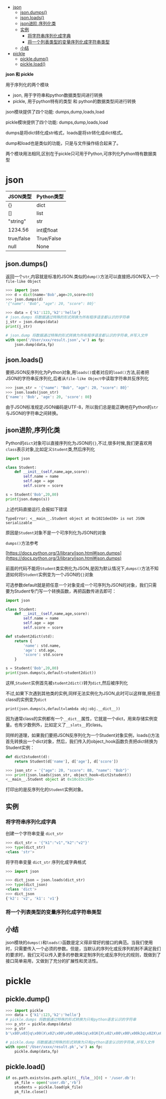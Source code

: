 <!-- TOC -->

- [json](#json)
    - [json.dumps()](#jsondumps)
    - [json.loads()](#jsonloads)
    - [json进阶,序列化类](#json进阶序列化类)
    - [实例](#实例)
        - [将字符串序列化成字典](#将字符串序列化成字典)
        - [将一个列表类型的变量序列化成字符串类型](#将一个列表类型的变量序列化成字符串类型)
    - [小结](#小结)
- [pickle](#pickle)
    - [pickle.dump()](#pickledump)
    - [pickle.load()](#pickleload)

<!-- /TOC -->

**json 和 pickle**

用于序列化的两个模块

* json, 用于字符串和python数据类型间进行转换
* pickle, 用于python特有的类型 和 python的数据类型间进行转换

json模块提供了四个功能: dumps,dump,loads,load

pickle模块提供了四个功能: dumps,dump,loads,load

dumps是将dict转化成str格式，loads是将str转化成dict格式。

dump和load也是类似的功能，只是与文件操作结合起来了。

两个模块用法相同,区别在于pickle只可用于Python,可序列化Python特有数据类型

# json

JSON类型 | Python类型
-------|---------
{} | dict
[] | list
"string" | str
1234.56 | int或float
true/false | True/False
null | None

## json.dumps()

返回一个`str`,内容就是标准的JSON.类似的`dump()`方法可以直接把JSON写入一个`file-like Object`

```python
>>> import json
>>> d = dict(name='Bob',age=20,score=80)
>>> json.dumps(d)
'{"name": "Bob", "age": 20, "score": 80}'

>>> data = {'k1':123,'k2':'hello'}
# json.dumps 将数据通过特殊的形式转换为所有程序语言都认识的字符串
j_str = json.dumps(data)
print(j_str)

# json.dump 将数据通过特殊的形式转换为所有程序语言都认识的字符串,并写入文件
with open('/User/xxx/result.json','w') as fp:
    json.dump(data,fp)
```

## json.loads()

要把JSON反序列化为Python对象,用`loads()`或者对应的`load()`方法,前者把JSON的字符串反序列化,后者从`file-like Object`中读取字符串并反序列化

```python
>>> json_str = '{"name": "Bob", "age": 20, "score": 80}'
>>> json.loads(json_str)
{'name': 'Bob', 'age': 20, 'score': 80}
```

由于JSON标准规定JSON编码是UTF-8，所以我们总是能正确地在Python的`str`与JSON的字符串之间转换。

## json进阶,序列化类

Python的`dict`对象可以直接序列化为JSON的`{}`,不过,很多时候,我们更喜欢用`class`表示对象,比如定义`Student`类,然后序列化

```python
import json

class Student:
    def __init__(self,name,age,score):
        self.name = name
        self.age = age
        self.score = score

s = Student('Bob',20,80)
print(json.dumps(s))
```

上述代码直接运行,会报如下错误

    TypeError: <__main__.Student object at 0x1021ded30> is not JSON serializable

原因是`Student`对象不是一个可序列化为JSON的对象

`dumps()`方法参考

[https://docs.python.org/3/library/json.html#json.dumps](https://docs.python.org/3/library/json.html#json.dumps)

前面的代码不能将`Student`类实例化为JSON,是因为默认情况下,`dumps()`方法不知道如何将`Student`实例变为一个JSON的`{}`对象

可选参数default就是把任意一个对象变成一个可序列为JSON的对象，我们只需要为Student专门写一个转换函数，再把函数传进去即可：

```python
import json

class Student:
    def __init__(self,name,age,score):
        self.name = name
        self.age = age
        self.score = score

def student2dict(std):
    return {
        'name': std.name,
        'age': std.age,
        'score': std.score
    }

s = Student('Bob',20,80)
print(json.dumps(s,default=student2dict))
```

这样,`Student`实例首先被`student2dict()`转为`dict`,然后被序列化

不过,如果下次遇到其他类的实例,同样无法实例化为JSON,此时可以这样做,把任意class的实例变为`dict`

    print(json.dumps(s,default=lambda obj:obj.__dict__))

因为通常class的实例都有一个`__dict__`属性，它就是一个dict，用来存储实例变量。也有少数例外，比如定义了`__slots__`的class。

同样的道理，如果我们要把JSON反序列化为一个Student对象实例，loads()方法首先转换出一个dict对象，然后，我们传入的object_hook函数负责把dict转换为Student实例：

```python
def dict2student(d):
    return Student(d['name'], d['age'], d['score'])
```

```python
>>> json_str = '{"age": 20, "score": 88, "name": "Bob"}'
>>> print(json.loads(json_str, object_hook=dict2student))
<__main__.Student object at 0x10cd3c190>
```

打印出的是反序列化的`Student`实例对象。

## 实例

### 将字符串序列化成字典

创建一个字符串变量  `dict_str`

```Python
>>> dict_str = '{"k1":"v1","k2":"v2"}'
>>> type(dict_str)
<class 'str'>
```

将字符串变量 `dict_str` 序列化成字典格式

```Python
>>> import json

>>> dict_json = json.loads(dict_str)
>>> type(dict_json)
<class 'dict'>
>>> dict_json
{'k2': 'v2', 'k1': 'v1'}
```

### 将一个列表类型的变量序列化成字符串类型

## 小结

json模块的`dumps()`和`loads()`函数是定义得非常好的接口的典范。当我们使用时，只需要传入一个必须的参数。但是，当默认的序列化或反序列机制不满足我们的要求时，我们又可以传入更多的参数来定制序列化或反序列化的规则，既做到了接口简单易用，又做到了充分的扩展性和灵活性。

# pickle

## pickle.dump()

```python
>>> import pickle
>>> data = {'k1':123,'k2':'hello'}
# pickle.dumps 将数据通过特殊的形式转换为只有python语言认识的字符串
>>> p_str = pickle.dumps(data)
>>> p_str
b'\x80\x03}q\x00(X\x02\x00\x00\x00k1q\x01K{X\x02\x00\x00\x00k2q\x02X\x05\x00\x00\x00helloq\x03u.'

# pickle.dump 将数据通过特殊的形式转换为只有python语言认识的字符串,并写入文件
with open('/User/xxxx/result.pk','w') as fp:
    pickle.dump(data,fp)
```

## pickle.load()

```python
if os.path.exists(os.path.split(__file__)[0] + '/user.db'):
    pk_file = open('user.db','rb')
    students = pickle.load(pk_file)
    pk_file.close()
```